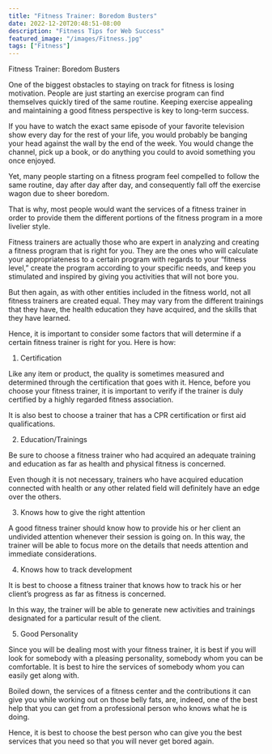 ```yaml
---
title: "Fitness Trainer: Boredom Busters"
date: 2022-12-20T20:48:51-08:00
description: "Fitness Tips for Web Success"
featured_image: "/images/Fitness.jpg"
tags: ["Fitness"]
---
```


Fitness Trainer: Boredom Busters

One of the biggest obstacles to staying on track for fitness is losing motivation. People are just starting an exercise program can find themselves quickly tired of the same routine. Keeping exercise appealing and maintaining a good fitness perspective is key to long-term success.

If you have to watch the exact same episode of your favorite television show every day for the rest of your life, you would probably be banging your head against the wall by the end of the week. You would change the channel, pick up a book, or do anything you could to avoid something you once enjoyed.

Yet, many people starting on a fitness program feel compelled to follow the same routine, day after day after day, and consequently fall off the exercise wagon due to sheer boredom.

That is why, most people would want the services of a fitness trainer in order to provide them the different portions of the fitness program in a more livelier style.

Fitness trainers are actually those who are expert in analyzing and creating a fitness program that is right for you. They are the ones who will calculate your appropriateness to a certain program with regards to your “fitness level,” create the program according to your specific needs, and keep you stimulated and inspired by giving you activities that will not bore you.

But then again, as with other entities included in the fitness world, not all fitness trainers are created equal. They may vary from the different trainings that they have, the health education they have acquired, and the skills that they have learned.

Hence, it is important to consider some factors that will determine if a certain fitness trainer is right for you. Here is how:

1. Certification

Like any item or product, the quality is sometimes measured and determined through the certification that goes with it. Hence, before you choose your fitness trainer, it is important to verify if the trainer is duly certified by a highly regarded fitness association.

It is also best to choose a trainer that has a CPR certification or first aid qualifications.

2. Education/Trainings

Be sure to choose a fitness trainer who had acquired an adequate training and education as far as health and physical fitness is concerned.

Even though it is not necessary, trainers who have acquired education connected with health or any other related field will definitely have an edge over the others.

3. Knows how to give the right attention

A good fitness trainer should know how to provide his or her client an undivided attention whenever their session is going on. In this way, the trainer will be able to focus more on the details that needs attention and immediate considerations.

4. Knows how to track development

It is best to choose a fitness trainer that knows how to track his or her client’s progress as far as fitness is concerned.

In this way, the trainer will be able to generate new activities and trainings designated for a particular result of the client.

5. Good Personality

Since you will be dealing most with your fitness trainer, it is best if you will look for somebody with a pleasing personality, somebody whom you can be comfortable. It is best to hire the services of somebody whom you can easily get along with.

Boiled down, the services of a fitness center and the contributions it can give you while working out on those belly fats, are, indeed, one of the best help that you can get from a professional person who knows what he is doing.

Hence, it is best to choose the best person who can give you the best services that you need so that you will never get bored again.

